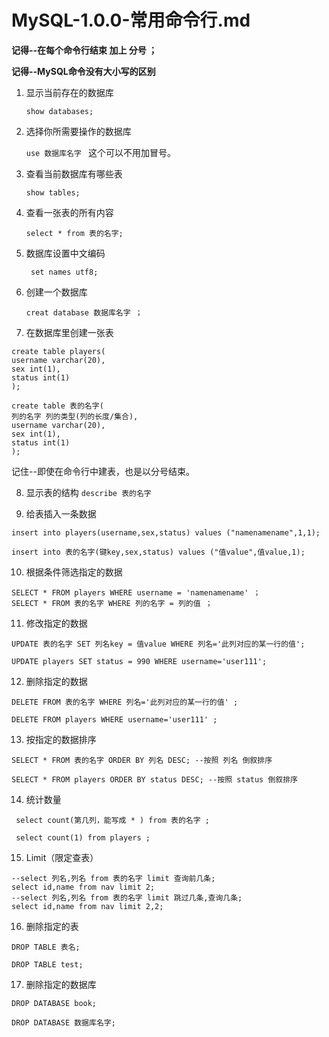 # MySQL-1.0.0-常用命令行.md

**记得--在每个命令行结束 加上 分号 ；**

**记得--MySQL命令没有大小写的区别**

1) 显示当前存在的数据库

    `show databases; `

2) 选择你所需要操作的数据库

    `use 数据库名字 ` 
    这个可以不用加冒号。

3) 查看当前数据库有哪些表

    `show tables;`

4) 查看一张表的所有内容

    `select * from 表的名字; `

5) 数据库设置中文编码

    `  set names utf8; `

6) 创建一个数据库

    ` creat database 数据库名字 ； `

7) 在数据库里创建一张表
```
create table players(
username varchar(20), 
sex int(1), 
status int(1)
); 

```
```
create table 表的名字(
列的名字 列的类型(列的长度/集合), 
username varchar(20), 
sex int(1), 
status int(1)
); 

```
记住--即使在命令行中建表，也是以分号结束。

8) 显示表的结构
`describe 表的名字`

9) 给表插入一条数据
```
insert into players(username,sex,status) values ("namenamename",1,1);
```
```
insert into 表的名字(键key,sex,status) values ("值value",值value,1);
```

10) 根据条件筛选指定的数据
```
SELECT * FROM players WHERE username = 'namenamename' ；
SELECT * FROM 表的名字 WHERE 列的名字 = 列的值 ；
```
11) 修改指定的数据

`UPDATE 表的名字 SET 列名key = 值value WHERE 列名='此列对应的某一行的值';`

`UPDATE players SET status = 990 WHERE username='user111';`

12) 删除指定的数据

` DELETE FROM 表的名字 WHERE 列名='此列对应的某一行的值' ;  `

` DELETE FROM players WHERE username='user111' ;  `

13) 按指定的数据排序

`SELECT * FROM 表的名字 ORDER BY 列名 DESC; --按照 列名 倒叙排序 `

`SELECT * FROM players ORDER BY status DESC; --按照 status 倒叙排序 `

14) 统计数量

`  select count(第几列，能写成 * ) from 表的名字 ;  `

`  select count(1) from players ;  `

15) Limit（限定查表）
```
--select 列名,列名 from 表的名字 limit 查询前几条;
select id,name from nav limit 2;
--select 列名,列名 from 表的名字 limit 跳过几条,查询几条;
select id,name from nav limit 2,2;
```

16) 删除指定的表

`DROP TABLE 表名;`

`DROP TABLE test;`

17) 删除指定的数据库

`DROP DATABASE book; `

`DROP DATABASE 数据库名字; `
